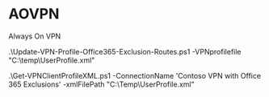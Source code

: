 # AOVPN
Always On VPN

.\Update-VPN-Profile-Office365-Exclusion-Routes.ps1 -VPNprofilefile "C:\temp\UserProfile.xml"

.\Get-VPNClientProfileXML.ps1 -ConnectionName 'Contoso VPN with Office 365 Exclusions' -xmlFilePath "C:\Temp\UserProfile.xml"
